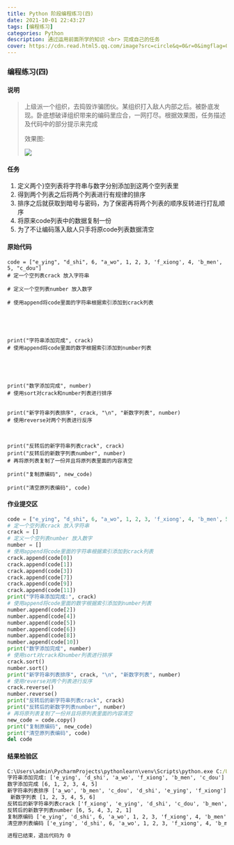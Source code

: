 ```yaml
---
title: Python 阶段编程练习(四)
date: 2021-10-01 22:43:27
tags: [编程练习]
categories: Python
description: 通过运用前面所学的知识 <br> 完成自己的任务
cover: https://cdn.read.html5.qq.com/image?src=circle&q=0&r=0&imgflag=0&cdn_cache=1800&w=0&h=0&imageUrl=https://learnonly-7.oss-cn-qingdao.aliyuncs.com/2021-10-1/4.png
---
```


### 编程练习(四)

#### 说明

> 上级派一个组织，去捣毁诈骗团伙。某组织打入敌人内部之后。被卧底发现。卧底想破译组织带来的编码里应合，一网打尽。根据效果图，任务描述及代码中的部分提示来完成
>
> 效果图:
>
> ![](https://cdn.read.html5.qq.com/image?src=circle&q=0&r=0&imgflag=0&cdn_cache=1800&w=0&h=0&imageUrl=https://learnonly-7.oss-cn-qingdao.aliyuncs.com/2021-10-1/3.jpg)

#### 任务

1. 定义两个}空列表将字符串与数字分别添加到这两个空列表里
2. 得到两个列表之后将两个列表进行有规律的排序
3. 排序之后就获取到暗号与密码，为了保密再将两个列表的顺序反转进行打乱顺序
4. 将原来code列表中的数据复制一份
5. 为了不让编码落入敌人只手将原code列表数据清空

#### 原始代码

```
code = ["e_ying", "d_shi", 6, "a_wo", 1, 2, 3, 'f_xiong', 4, 'b_men', 5, "c_dou"]
# 定一个空列表crack 放入字符串

# 定义一个空列表number 放入数字

# 使用append将code里面的字符串根据索引添加到crack列表





print("字符串添加完成", crack)
# 使用append将code里面的数字根据索引添加到number列表





print("数字添加完成", number)
# 使用sort对crack和number列表进行排序


print("新字符串列表排序", crack, "\n", "新数字列表", number)
# 使用reverse对两个列表进行反序



print("反转后的新字符串列表crack", crack)
print("反转后的新数字列表number", number)
# 再将原列表复制了一份并且将原列表里面的内容清空

print("复制原编码", new_code)

print("清空原列表编码", code)

```

#### 作业提交区

```python
code = ["e_ying", "d_shi", 6, "a_wo", 1, 2, 3, 'f_xiong', 4, 'b_men', 5, "c_dou"]
# 定一个空列表crack 放入字符串
crack = []
# 定义一个空列表number 放入数字
number = []
# 使用append将code里面的字符串根据索引添加到crack列表
crack.append(code[0])
crack.append(code[1])
crack.append(code[3])
crack.append(code[7])
crack.append(code[9])
crack.append(code[11])
print("字符串添加完成:", crack)
# 使用append将code里面的数字根据索引添加到number列表
number.append(code[2])
number.append(code[4])
number.append(code[5])
number.append(code[6])
number.append(code[8])
number.append(code[10])
print("数字添加完成", number)
# 使用sort对crack和number列表进行排序
crack.sort()
number.sort()
print("新字符串列表排序", crack, "\n", "新数字列表", number)
# 使用reverse对两个列表进行反序
crack.reverse()
number.reverse()
print("反转后的新字符串列表crack", crack)
print("反转后的新数字列表number", number)
# 再将原列表复制了一份并且将原列表里面的内容清空
new_code = code.copy()
print("复制原编码", new_code)
print("清空原列表编码", code)
del code

```

#### 结果检验区

```cmd
C:\Users\admin\PycharmProjects\pythonlearn\venv\Scripts\python.exe C:/Users/admin/PycharmProjects/python_list/venv/test3.py
字符串添加完成: ['e_ying', 'd_shi', 'a_wo', 'f_xiong', 'b_men', 'c_dou']
数字添加完成 [6, 1, 2, 3, 4, 5]
新字符串列表排序 ['a_wo', 'b_men', 'c_dou', 'd_shi', 'e_ying', 'f_xiong'] 
 新数字列表 [1, 2, 3, 4, 5, 6]
反转后的新字符串列表crack ['f_xiong', 'e_ying', 'd_shi', 'c_dou', 'b_men', 'a_wo']
反转后的新数字列表number [6, 5, 4, 3, 2, 1]
复制原编码 ['e_ying', 'd_shi', 6, 'a_wo', 1, 2, 3, 'f_xiong', 4, 'b_men', 5, 'c_dou']
清空原列表编码 ['e_ying', 'd_shi', 6, 'a_wo', 1, 2, 3, 'f_xiong', 4, 'b_men', 5, 'c_dou']

进程已结束，退出代码为 0

```
